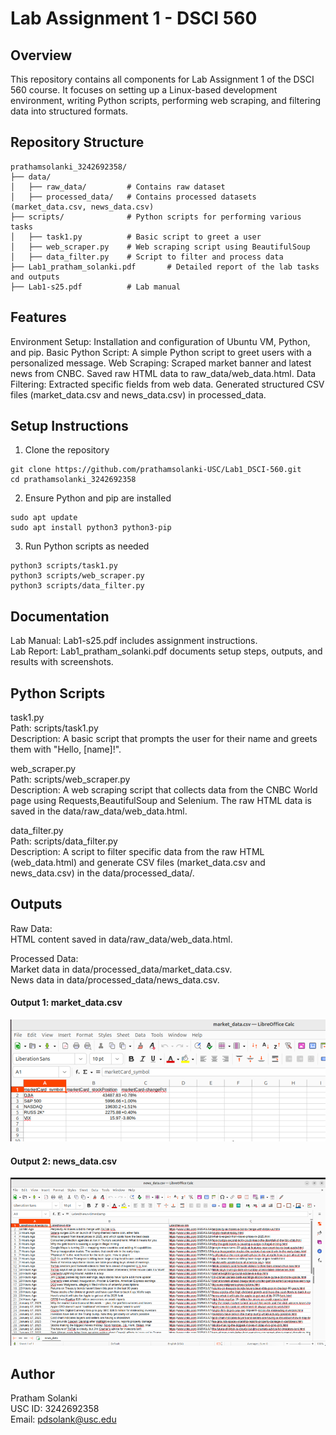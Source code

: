 # Lab Assignment 1 - DSCI 560 #
## Overview ##
This repository contains all components for Lab Assignment 1 of the DSCI 560 course. It focuses on setting up a Linux-based development environment, writing Python scripts, performing web scraping, and filtering data into structured formats.

## Repository Structure ## 
```
prathamsolanki_3242692358/
├── data/
│   ├── raw_data/         # Contains raw dataset
│   ├── processed_data/   # Contains processed datasets (market_data.csv, news_data.csv)
├── scripts/              # Python scripts for performing various tasks
│   ├── task1.py          # Basic script to greet a user
│   ├── web_scraper.py    # Web scraping script using BeautifulSoup
│   ├── data_filter.py    # Script to filter and process data
├── Lab1_pratham_solanki.pdf       # Detailed report of the lab tasks and outputs
├── Lab1-s25.pdf          # Lab manual
```

## Features ## 
Environment Setup: Installation and configuration of Ubuntu VM, Python, and pip.
Basic Python Script: A simple Python script to greet users with a personalized message.
Web Scraping:
Scraped market banner and latest news from CNBC.
Saved raw HTML data to raw_data/web_data.html.
Data Filtering:
Extracted specific fields from web data.
Generated structured CSV files (market_data.csv and news_data.csv) in processed_data.

## Setup Instructions ##
1. Clone the repository
```
git clone https://github.com/prathamsolanki-USC/Lab1_DSCI-560.git
cd prathamsolanki_3242692358
```

2. Ensure Python and pip are installed
```
sudo apt update
sudo apt install python3 python3-pip
```  

3. Run Python scripts as needed
```
python3 scripts/task1.py
python3 scripts/web_scraper.py
python3 scripts/data_filter.py
```

## Documentation ## 
Lab Manual: Lab1-s25.pdf includes assignment instructions.  
Lab Report: Lab1_pratham_solanki.pdf documents setup steps, outputs, and results with screenshots.

## Python Scripts ##
task1.py  
Path: scripts/task1.py  
Description: A basic script that prompts the user for their name and greets them with "Hello, [name]!".

web_scraper.py  
Path: scripts/web_scraper.py  
Description: A web scraping script that collects data from the CNBC World page using Requests,BeautifulSoup and Selenium. The raw HTML data is saved in the data/raw_data/web_data.html.

data_filter.py  
Path: scripts/data_filter.py  
Description: A script to filter specific data from the raw HTML (web_data.html) and generate CSV files (market_data.csv and news_data.csv) in the data/processed_data/.

## Outputs ## 
Raw Data:   
HTML content saved in data/raw_data/web_data.html.  

Processed Data:   
Market data in data/processed_data/market_data.csv.  
News data in data/processed_data/news_data.csv. 

#### Output 1: market_data.csv
![market_data  Output](Images/Picture1.png)

#### Output 2: news_data.csv
![news data output ](Images/Picture2.png)

## Author ## 
Pratham Solanki  
USC ID: 3242692358  
Email: pdsolank@usc.edu  
